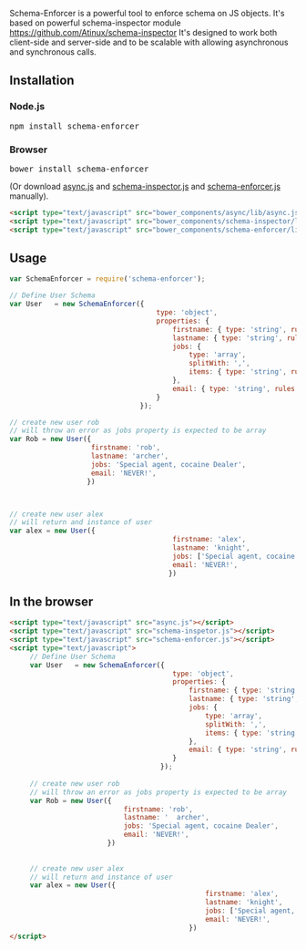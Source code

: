 Schema-Enforcer is a powerful tool to enforce schema on JS objects.
It's based on powerful schema-inspector module https://github.com/Atinux/schema-inspector
It's designed to work both client-side and server-side and to be scalable with allowing asynchronous and synchronous calls.

## Installation

### Node.js
<pre>npm install schema-enforcer</pre>

### Browser
<pre>bower install schema-enforcer</pre>
(Or download [async.js](https://raw.github.com/caolan/async/master/lib/async.js) and [schema-inspector.js](https://raw.github.com/Atinux/schema-inspector/master/lib/schema-inspector.js) and [schema-enforcer.js]() manually).
```html
<script type="text/javascript" src="bower_components/async/lib/async.js"></script>
<script type="text/javascript" src="bower_components/schema-inspector/lib/schema-inspector.js"></script>
<script type="text/javascript" src="bower_components/schema-enforcer/lib/schema-enforcer.js"></script>
```

## Usage

```javascript
var SchemaEnforcer = require('schema-enforcer');

// Define User Schema
var User   = new SchemaEnforcer({
                                	type: 'object',
                                	properties: {
                                		firstname: { type: 'string', rules: ['trim', 'title'] },
                                		lastname: { type: 'string', rules: ['trim', 'title'] },
                                		jobs: {
                                			type: 'array',
                                			splitWith: ',',
                                			items: { type: 'string', rules: ['trim', 'title'] }
                                		},
                                		email: { type: 'string', rules: ['trim', 'lower'] }
                                	}
                                });

// create new user rob
// will throw an error as jobs property is expected to be array
var Rob = new User({
                   	firstname: 'rob',
                   	lastname: 'archer',
                   	jobs: 'Special agent, cocaine Dealer',
                   	email: 'NEVER!',
                   })



// create new user alex
// will return and instance of user
var alex = new User({
                                       	firstname: 'alex',
                                       	lastname: 'knight',
                                       	jobs: ['Special agent, cocaine Dealer'],
                                       	email: 'NEVER!',
                                       })
```

## In the browser

```html
<script type="text/javascript" src="async.js"></script>
<script type="text/javascript" src="schema-inspetor.js"></script>
<script type="text/javascript" src="schema-enforcer.js"></script>
<script type="text/javascript">
	 // Define User Schema
     var User   = new SchemaEnforcer({
                                     	type: 'object',
                                     	properties: {
                                     		firstname: { type: 'string', rules: ['trim', 'title'] },
                                     		lastname: { type: 'string', rules: ['trim', 'title'] },
                                     		jobs: {
                                     			type: 'array',
                                     			splitWith: ',',
                                     			items: { type: 'string', rules: ['trim', 'title'] }
                                     		},
                                     		email: { type: 'string', rules: ['trim', 'lower'] }
                                     	}
                                     });
     
     // create new user rob
     // will throw an error as jobs property is expected to be array
     var Rob = new User({
                        	firstname: 'rob',
                        	lastname: '  archer',
                        	jobs: 'Special agent, cocaine Dealer',
                        	email: 'NEVER!',
                        })
     
     
     // create new user alex
     // will return and instance of user
     var alex = new User({
                                            	firstname: 'alex',
                                            	lastname: 'knight',
                                            	jobs: ['Special agent, cocaine Dealer'],
                                            	email: 'NEVER!',
                                            })
</script>
```

